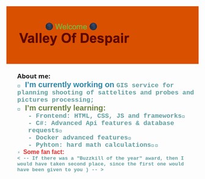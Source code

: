 <img src="header.png" alt="Welcome to my github page!"/>

  <ul style="list-style-type: none; font-family: 'Segoe UI', Tahoma, Geneva, Verdana, sans-serif; font-size: larger; font-weight: 800;">
        About me:
      <li
        style="
          font-family: 'Courier New', Courier, monospace;
          font-weight: 600;
          color: cadetblue;
        "
      >
        🔭
        <span
          style="
            font-family: 'Lucida Sans', 'Lucida Sans Regular', 'Lucida Grande',
              'Lucida Sans Unicode', Geneva, Verdana, sans-serif;
            font-size: larger;
            color: rgb(43, 133, 169);
          "
        >
          I’m currently working on
        </span>
        GIS service for planning shooting of sattelites and probes and pictures
        processing;
      </li>
      <li
        style="
          font-family: 'Courier New', Courier, monospace;
          font-weight: 600;
          color: cadetblue;
        "
      >
        🌱
        <span
          style="
            font-family: 'Lucida Sans', 'Lucida Sans Regular', 'Lucida Grande',
              'Lucida Sans Unicode', Geneva, Verdana, sans-serif;
            font-size: larger;
            color: rgb(105, 132, 64);
          "
        >
          I’m currently learning:
        </span>
        <ol style="list-style-type: none">
          <li>- Frontend: HTML, CSS, JS and frameworks🌇</li>
          <li>- C#: Advanced Api features & database requests🔧</li>
          <li>- Docker advanced features🐼</li>
          <li>- Pyhton: hard math calculations🧬🧬</li>
        </ol>
      </li>
      <li
        style="
          font-family: 'Courier New', Courier, monospace;
          font-weight: 600;
          color: cadetblue;
          font-size: small;
        "
      >
        ⚡
        <span
          style="
            font-family: 'Lucida Sans', 'Lucida Sans Regular', 'Lucida Grande',
              'Lucida Sans Unicode', Geneva, Verdana, sans-serif;
            font-size: larger;
            color: rgb(231, 48, 48);
          "
        >
          Some fan fact:
        </span>
        <br />
        < -- If there was a "Buzzkill of the year" award, then I would have
        taken second place, since the first one would have been given to you )
        -- >
      </li>
    </ul>
